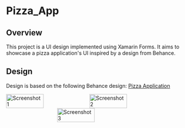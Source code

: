 # Pizza_App

## Overview
This project is a UI design implemented using Xamarin Forms. It aims to showcase a pizza application's UI inspired by a design from Behance.

## Design
Design is based on the following Behance design: [Pizza Application](https://www.behance.net/gallery/181372129/Pizza-Application)

<div style="display: flex;">
  <img src="https://github.com/Suganthini-G/Pizza_App/assets/63195066/8acd4b84-9c76-4658-b3b0-6ed54541b5e9" alt="Screenshot 1" style="width: 45%;">
  <img src="https://github.com/Suganthini-G/Pizza_App/assets/63195066/c7aad878-be9c-4e2b-a2e3-9c844496e89c" alt="Screenshot 2" style="width: 45%;">
</div>

<div style="display: flex; justify-content: center;">
  <img src="https://github.com/Suganthini-G/Pizza_App/assets/63195066/1af697a6-2b1e-489d-b372-dea2646a4cdc" alt="Screenshot 3" style="width: 45%;">
</div>
